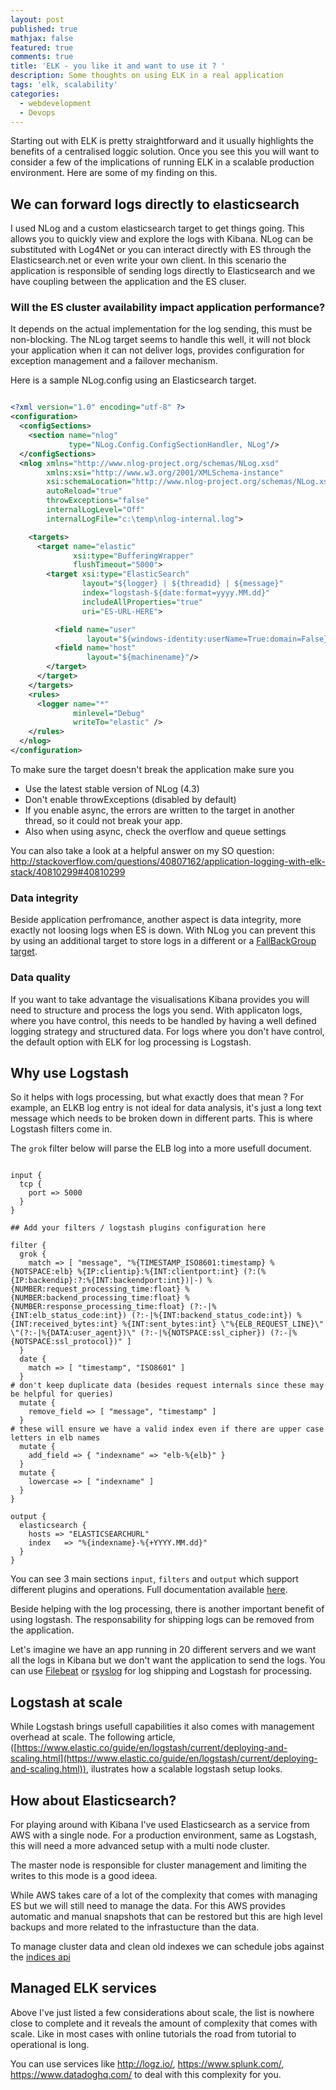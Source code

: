 ```yaml
---
layout: post
published: true
mathjax: false
featured: true
comments: true
title: 'ELK - you like it and want to use it ? '
description: Some thoughts on using ELK in a real application
tags: 'elk, scalability'
categories:
  - webdevelopment
  - Devops
---
```

Starting out with ELK is pretty straightforward and it usually highlights the benefits of a centralised loggic solution. Once you see this you will want to consider a few of the implications of running ELK in a scalable production environment. Here are some of my finding on this.


## We can forward logs directly to elasticsearch

I used NLog and a custom elasticsearch target to get things going. This allows you to quickly view and explore the logs with Kibana. NLog can be substituted with Log4Net or you can interact directly with ES through the Elasticsearch.net or even write your own client.
In this scenario the application is responsible of sending logs directly to Elasticsearch and we have coupling between the application and the ES cluser. 


### Will the ES cluster availability impact application performance?

It depends on the actual implementation for the log sending, this must be non-blocking.
The NLog target seems to handle this well, it will not block your application when it can not deliver logs, provides configuration for exception management and a failover mechanism.

Here is a sample NLog.config using an Elasticsearch target.

```xml

<?xml version="1.0" encoding="utf-8" ?>
<configuration>
  <configSections>
    <section name="nlog"
             type="NLog.Config.ConfigSectionHandler, NLog"/>
  </configSections>
  <nlog xmlns="http://www.nlog-project.org/schemas/NLog.xsd"
        xmlns:xsi="http://www.w3.org/2001/XMLSchema-instance"
        xsi:schemaLocation="http://www.nlog-project.org/schemas/NLog.xsd NLog.xsd"
        autoReload="true"
        throwExceptions="false"
        internalLogLevel="Off"
        internalLogFile="c:\temp\nlog-internal.log">

    <targets>
      <target name="elastic"
              xsi:type="BufferingWrapper"
              flushTimeout="5000">
        <target xsi:type="ElasticSearch"
                layout="${logger} | ${threadid} | ${message}"
                index="logstash-${date:format=yyyy.MM.dd}"
                includeAllProperties="true"
                uri="ES-URL-HERE">

          <field name="user"
                 layout="${windows-identity:userName=True:domain=False}"/>
          <field name="host"
                 layout="${machinename}"/>
        </target>
      </target>
    </targets>
    <rules>
      <logger name="*"
              minlevel="Debug"
              writeTo="elastic" />
    </rules>
  </nlog>
</configuration>

```

To make sure the target doesn't break the application make sure you

- Use the latest stable version of NLog (4.3)
- Don't enable throwExceptions (disabled by default)
- If you enable async, the errors are written to the target in another thread, so it could not break your app.
- Also when using async, check the overflow and queue settings

You can also take a look at a helpful answer on my SO question:
http://stackoverflow.com/questions/40807162/application-logging-with-elk-stack/40810299#40810299



### Data integrity

Beside application perfromance, another aspect is data integrity, more exactly not loosing logs when ES is down.
With NLog you can prevent this by using an additional target to store logs in a different or a  [FallBackGroup target](https://github.com/nlog/NLog/wiki/FallbackGroup-target).




### Data quality

If you want to take advantage the visualisations Kibana provides you will need to structure and process the logs you send. 
With applicaton logs, where you have control, this needs to be handled by having a well defined logging strategy and structured data.
For logs where you don't have control, the default option with ELK for log processing is Logstash.

## Why use Logstash

So it helps with logs processing, but what exactly does that mean ?
For example, an ELKB log entry is not ideal for data analysis, it's just a long text message which needs to be broken down in different parts. This is where Logstash filters come in.

The `grok` filter below will parse the ELB log into a more usefull document.

```                                                                        

input {
  tcp {
    port => 5000
  }
}

## Add your filters / logstash plugins configuration here

filter {
  grok {
    match => [ "message", "%{TIMESTAMP_ISO8601:timestamp} %{NOTSPACE:elb} %{IP:clientip}:%{INT:clientport:int} (?:(%{IP:backendip}:?:%{INT:backendport:int})|-) %{NUMBER:request_processing_time:float} %{NUMBER:backend_processing_time:float} %{NUMBER:response_processing_time:float} (?:-|%{INT:elb_status_code:int}) (?:-|%{INT:backend_status_code:int}) %{INT:received_bytes:int} %{INT:sent_bytes:int} \"%{ELB_REQUEST_LINE}\" \"(?:-|%{DATA:user_agent})\" (?:-|%{NOTSPACE:ssl_cipher}) (?:-|%{NOTSPACE:ssl_protocol})" ]
  }
  date {
    match => [ "timestamp", "ISO8601" ]
  }
# don't keep duplicate data (besides request internals since these may be helpful for queries)
  mutate {
    remove_field => [ "message", "timestamp" ]
  }
# these will ensure we have a valid index even if there are upper case letters in elb names
  mutate {
    add_field => { "indexname" => "elb-%{elb}" }
  }
  mutate {
    lowercase => [ "indexname" ]
  }
}

output {
  elasticsearch {
    hosts => "ELASTICSEARCHURL"
    index   => "%{indexname}-%{+YYYY.MM.dd}" 
  }
}

```

You can see 3 main sections `input`, `filters` and `output` which support different plugins and operations. Full documentation available [here](https://www.elastic.co/guide/en/logstash/current/index.html).

Beside helping with the log processing, there is another important benefit of using logstash.
The responsability for shipping logs can be removed from the application.

Let's imagine we have an app running in 20 different servers and we want all the logs in Kibana but we don't want the application to send the logs. You can use [Filebeat](https://www.elastic.co/guide/en/beats/filebeat/5.1/filebeat-getting-started.html) or [rsyslog](http://www.rsyslog.com/) for log shipping and Logstash for processing.  


## Logstash at scale

While Logstash brings usefull capabilities it also comes with management overhead at scale. The following article, ([https://www.elastic.co/guide/en/logstash/current/deploying-and-scaling.html](https://www.elastic.co/guide/en/logstash/current/deploying-and-scaling.html)), ilustrates how a scalable logstash setup looks.


## How about Elasticsearch?

For playing around with Kibana I've used Elasticsearch as a service from AWS with a single node.
For a production environment, same as Logstash, this will need a more advanced setup with a multi node cluster. 

The master node is responsible for cluster management and limiting the writes to this mode is a good ideea.

While AWS takes care of a lot of the complexity that comes with managing ES but we will still need to manage the data. For this AWS provides automatic and manual snapshots that can be restored but this are high level backups and more related to the infrastucture than the data.

To manage cluster data and clean old indexes we can schedule jobs against the [indices api](https://www.elastic.co/guide/en/elasticsearch/reference/current/indices.html) 


## Managed ELK services

Above I've just listed a few considerations about scale, the list is nowhere close to complete and it reveals the amount of complexity that comes with scale. Like in most cases with online tutorials the road from tutorial to operational is long.

You can use services like http://logz.io/, https://www.splunk.com/, https://www.datadoghq.com/ to deal with this complexity for you.
